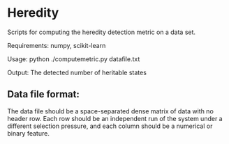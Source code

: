 Heredity
========

Scripts for computing the heredity detection metric on a data set.

Requirements: numpy, scikit-learn

Usage: python ./computemetric.py datafile.txt

Output: The detected number of heritable states 

Data file format:
-----------------

The data file should be a space-separated dense matrix of data with no header row. Each row should be an independent run of the system under a different selection pressure, and each column should  be a numerical or binary feature.          

